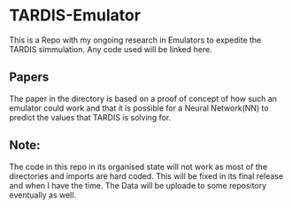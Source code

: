 # TARDIS-Emulator
This is a Repo with my ongoing research in Emulators to expedite the TARDIS simmulation. Any code used will be linked here. 
## Papers
The paper in the directory is based on a proof of concept of how such an emulator could work and that it is possible for a Neural Network(NN) to predict the values that TARDIS is solving for.

## Note:
The code in this repo in its organised state will not work as most of the directories and imports are hard coded. This will be fixed in its final release and when I have the time. The Data will be uploade to some repository eventually as well.
